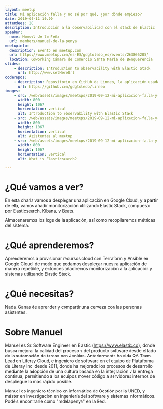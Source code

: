 ```yaml
---
layout: meetup
title: Mi aplicación falla y no sé por qué, ¿por dónde empiezo?
date: 2019-09-12 19:00
attendees: 20
description: Introducción a la observabilidad con el stack de Elastic
speaker:
  name: Manuel de la Peña
  url: members/manuel-de-la-penya
meetupinfo:
  description: Evento en meetup.com
  url: https://www.meetup.com/es-ES/gdgtoledo_es/events/263866205/
  location: Coworking Cámara de Comercio Santa María de Benquerencia
slides:
    - description: Introduction to observability with Elastic Stack
      url: http://www.setHereUrl
coderepos:
    - description: Repositorio en GitHub de Linneo, la aplicación usada para ser monitorizada
      url: https://github.com/gdgtoledo/linneo
images:
    - src: /web/assets/images/meetups/2019-09-12-mi-aplicacion-falla-y-no-se-por-que-por-donde-empiezo/arrancando-meetup.jpg
      width: 800
      height: 1067
      horientation: vertical
      alt: Introduction to observability with Elastic Stack
    - src: /web/assets/images/meetups/2019-09-12-mi-aplicacion-falla-y-no-se-por-que-por-donde-empiezo/attendees.jpg
      width: 800
      height: 1067
      horientation: vertical
      alt: Asistentes al meetup
    - src: /web/assets/images/meetups/2019-09-12-mi-aplicacion-falla-y-no-se-por-que-por-donde-empiezo/what-is-elasticsearch.jpg
      width: 800
      height: 1067
      horientation: vertical
      alt: What is Elasticsearch?

---
```


# ¿Qué vamos a ver?
En esta charla vamos a desplegar una aplicación en Google Cloud, y a partir de ella, vamos añadir monitorización utilizando Elastic Stack, compuesto por Elasticsearch, Kibana, y Beats.

Almacenaremos los logs de la aplicación, así como recopilaremos métricas del sistema.

# ¿Qué aprenderemos?
Aprenderemos a provisionar recursos cloud con Terraform y Ansible en Google Cloud, de modo que podamos desplegar nuestra aplicación de manera repetible, y entonces añadiremos monitorización a la aplicación y sistemas utilizando Elastic Stack.

# ¿Qué necesitas?
Nada. Ganas de aprender y compartir una cerveza con las personas asistentes.

# Sobre Manuel
Manuel es Sr. Software Engineer en Elastic (https://www.elastic.co), donde busca mejorar la calidad del proceso y del producto software desde el lado de la automación de tareas con Jenkins. Anteriormente ha sido QA Team Lead en Liferay Cloud, e ingeniero de software en el equipo de Plataforma de Liferay Inc. desde 2011, donde ha mejorado los procesos de desarrollo mediante la adopción de una cultura basada en la integración y la entrega continua, permitiendo a los equipos mover código a servidores internos de despliegue lo más rápido posible.

Manuel es ingeniero técnico en informática de Gestión por la UNED, y máster en investigación en ingeniería del software y sistemas informáticos. Podéis encontrarle como "mdelapenya" en la Red.